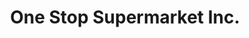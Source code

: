 ---
title: "One Stop Supermarket Inc."
url: /brampton/one-stop-supermarket-inc/
shop: Supermarkt
---